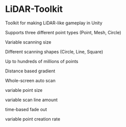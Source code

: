# LiDAR-Toolkit
Toolkit for making LiDAR-like gameplay in Unity

Supports three different point types (Point, Mesh, Circle)

Variable scanning size

Different scanning shapes (Circle, Line, Square)

Up to hundreds of millions of points

Distance based gradient

Whole-screen auto scan

variable point size

variable scan line amount

time-based fade out

variable point creation rate
